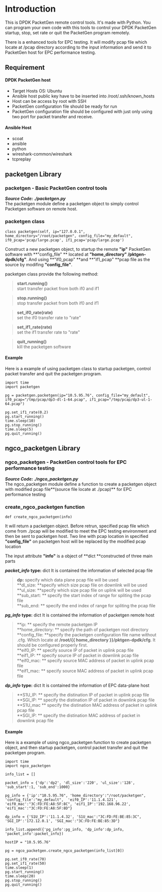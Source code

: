 Introduction
===========================
This is DPDK PacketGen remote control tools. It's made with Python. You can program your own code with this tools to control your DPDK PacketGen startup, stop, set rate or quit the PacketGen program remotely.

There is a enhanced tools for EPC testing. It will modify pcap file which locate at /pcap directory according to the input information and send it to PacketGen host for EPC performance testing.



## Requirement
#### DPDK PacketGen host
- Target Hosts OS: Ubuntu
- Ansible host public key have to be inserted into /root/.ssh/known_hosts 
- Host can be access by root with SSH
- PacketGen configuration file should be ready for run
- PacketGen configuration file should be configured with just only using two port for packet transfer and receive.

#### Ansible Host
- scoat
- ansible
- python
- wireshark-common/wireshark
- tcpreplay


## packetgen Library
### packetgen - Basic PacketGen control tools
___Source Code: ./packetgen.py___<br>
The packetgen module define a packetgen object to simply control Packetgen software on remote host.

### packetgen class
```
class packetgen(self, ip="127.0.0.1", home_directory="/root/packetgen", config_file="my_default", if0_pcap='pcap/large.pcap', if1_pcap='pcap/large.pcap')
```

Construct a new packetgen object, to startup the remote **"ip"** PacketGen software with  **"config_file" ** located at **"home_directory" /pktgen-dpdk/cfg"**. And using **"if0_pcap" **and **"if1_pcap" **pcap file as the source by modifing **"config_file"**.<br>

packetgen class provide the following method:

> **start.running()**<br>
start transfer packet from both if0 and if1<br>

> **stop.running()**<br>
stop transfer packet from both if0 and if1<br>

> **set_if0_rate(rate)**<br>
set the if0 transfer rate to "rate"<br>

> **set_if1_rate(rate)**<br>
set the if1 transfer rate to "rate"<br>

> **quit_running()**<br>
kill the packetgen software<br>

#### Example
Here is a example of using packetgen class to startup packetgen, control packet transfer and quit the packetgen program. 
```
import time
import packetgen

pg = packetgen.packetgen(ip="10.5.95.76", config_file="my_default", if0_pcap="/tmp/pcap/dp3-dl-1-64.pcap", if1_pcap="/tmp/pcap/dp3-ul-1-64.pcap")

pg.set_if1_rate(0.2)
pg.start_running()
time.sleep(10)
pg.stop_running()
time.sleep(5)
pg.quit_running()
```
## ngco_packetgen Library
### ngco_packetgen - PacketGen control tools for EPC performance testing
___Source Code: ./ngco_packetgen.py___<br>
The ngco_packetgen module define a function to create a packetgen object with modified pcap file**(source file locate at ./pcap)** for EPC performance testing

### create_ngco_packetgen function
```
def create_ngco_packetgen(info)
```

It will return a packetgen object. Before retrun, specified pcap file which come from ./pcap will be modified to meet the EPC testing environment and then be sent to packetgen host. Two line with pcap location in specified **"config_file"** on packetgen host will be replaced by the modified pcap location<br>

The input attribute **"info"** is a object of **dict **constructed of three main parts

***packet_info***
**type:** dict
It is contained the information of selected pcap file
> **dp:** specify which data plane pcap file will be used<br>
**dl_size: **specify which size pcap file on downlink will be used<br>
**ul_size: **specify which size pcap file on uplink will be used<br>
**sub_start: ** specify the start index of range for spliting the pcap file<br>
**sub_end: ** specify the end index of range for spliting the pcap file<br>

***pg_info***
**type:** dict
It is contained the information of packetgen remote host
> **ip: ** specify the remote packetgen IP<br>
**home_directory: ** specify the path of packetgen root directory<br>
**config_file: **specify the packetgen configuration file name without .cfg. Which locate at **/root/{{ home_directory }}/pktgen-dpdk/cfg**. It should be configured properly first.<br>
**eif0_IP: ** specify source IP of packet in uplink pcap file<br>
**eif1_IP: ** specify source IP of packet in downlink pcap file<br>
**eif0_mac: ** specify source MAC address of packet in uplink pcap file<br>
**eif1_mac: ** specify source MAC address of packet in uplink pcap file<br>

***dp_info***
**type:** dict
It is contained the information of EPC data-plane host
> **S1U_IP: ** specify the distination IP of packet in uplink pcap file<br>
> **SGI_IP: ** specify the distination IP of packet in downlink pcap file<br>
> **S1U_mac ** specify the distination MAC address of packet in uplink pcap file<br>
> **SGI_IP: ** specify the distination MAC address of packet in downlink pcap file<br>

#### Example
Here is a example of using ngco_packetgen function to create packetgen object, and then startup packetgen, control packet transfer and quit the packetgen program.
```
import time
import ngco_packetgen

info_list = []

packet_info = {'dp':'dp2', 'dl_size':'220', 'ul_size':'128', 'sub_start':1, 'sub_end':1000}

pg_info = {'ip':"10.5.95.76", 'home_directory':"/root/packetgen", 'config_file':"my_default",  'eif0_IP':'11.1.4.121', 'eif0_mac':"3C:FD:FE:A8:5F:8C", 'eif1_IP':'192.168.96.22', 'eif1_mac':"3C:FD:FE:A8:5F:8D"}

dp_info = {'S1U_IP':'11.1.4.32', 'S1U_mac':"3C:FD:FE:BE:85:3C", 'SGI_IP':'172.12.0.1', 'SGI_mac':"3C:FD:FE:BE:85:3D"}

info_list.append({'pg_info':pg_info, 'dp_info':dp_info, 'packet_info':packet_info})

hostIP = "10.5.95.76"

pg = ngco_packetgen.create_ngco_packetgen(info_list[0])

pg.set_if0_rate(70)
pg.set_if1_rate(50)
time.sleep(1)
pg.start_running()
time.sleep(20)
pg.stop_running()
pg.quit_running()
```





